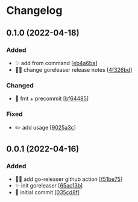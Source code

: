 # Changelog

<a name="0.1.0"></a>
## 0.1.0 (2022-04-18)

### Added

- ✨ add from command [[eb4a6ba](https://github.com/ptavares/go-move-files-into-date-directories/commit/eb4a6ba8821697b5220c50586f164638cfa2ca74)]
- 👷‍♂️ change goreleaser release notes [[4f326bd](https://github.com/ptavares/go-move-files-into-date-directories/commit/4f326bd79d1ec3927eac7989d9c47ae23fbd660a)]

### Changed

- 🚨 fmt + precommit [[bf64485](https://github.com/ptavares/go-move-files-into-date-directories/commit/bf64485d52ffe9507742a8c930fb1415eab46033)]

### Fixed

- ✏️ add usage [[9025a3c](https://github.com/ptavares/go-move-files-into-date-directories/commit/9025a3ca4ec43023f9c16c047f4dfae2f5fb7cb7)]


<a name="0.0.1"></a>
## 0.0.1 (2022-04-16)

### Added

- 👷‍♂️ add go-releaser github action [[f51be75](https://github.com/ptavares/go-move-files-into-date-directories/commit/f51be75d018820804f9d6ff4611531a21c71df35)]
- ✨ init goreleaser [[65ac13b](https://github.com/ptavares/go-move-files-into-date-directories/commit/65ac13b67d50cf67489b18d4160d2e994586e0a5)]
- 🎉 initial commit [[035cd8f](https://github.com/ptavares/go-move-files-into-date-directories/commit/035cd8f8c4055c48dd26fc0b0e71af7ff4a82166)]
